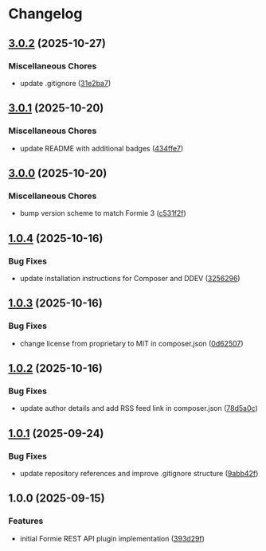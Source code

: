# Changelog

## [3.0.2](https://github.com/LindemannRock/craft-formie-rest-api/compare/v3.0.1...v3.0.2) (2025-10-27)


### Miscellaneous Chores

* update .gitignore ([31e2ba7](https://github.com/LindemannRock/craft-formie-rest-api/commit/31e2ba71da69222f32d7607f3b50c61f72474a46))

## [3.0.1](https://github.com/LindemannRock/craft-formie-rest-api/compare/v3.0.0...v3.0.1) (2025-10-20)


### Miscellaneous Chores

* update README with additional badges ([434ffe7](https://github.com/LindemannRock/craft-formie-rest-api/commit/434ffe7a09ece1c2926b12ea77ca9482e111c172))

## [3.0.0](https://github.com/LindemannRock/craft-formie-rest-api/compare/v1.0.4...v3.0.0) (2025-10-20)


### Miscellaneous Chores

* bump version scheme to match Formie 3 ([c531f2f](https://github.com/LindemannRock/craft-formie-rest-api/commit/c531f2fb4ad778f7df832db681a6e91a4fe4b68c))

## [1.0.4](https://github.com/LindemannRock/craft-formie-rest-api/compare/v1.0.3...v1.0.4) (2025-10-16)


### Bug Fixes

* update installation instructions for Composer and DDEV ([3256296](https://github.com/LindemannRock/craft-formie-rest-api/commit/32562968f738a1f03f5e5d42d97e81e60961d452))

## [1.0.3](https://github.com/LindemannRock/craft-formie-rest-api/compare/v1.0.2...v1.0.3) (2025-10-16)


### Bug Fixes

* change license from proprietary to MIT in composer.json ([0d62507](https://github.com/LindemannRock/craft-formie-rest-api/commit/0d62507f223cced4b6e4769b10dcdc8fa34374d7))

## [1.0.2](https://github.com/LindemannRock/craft-formie-rest-api/compare/v1.0.1...v1.0.2) (2025-10-16)


### Bug Fixes

* update author details and add RSS feed link in composer.json ([78d5a0c](https://github.com/LindemannRock/craft-formie-rest-api/commit/78d5a0cc74d5eab472f546cb9571d050b292d906))

## [1.0.1](https://github.com/LindemannRock/craft-formie-rest-api/compare/v1.0.0...v1.0.1) (2025-09-24)


### Bug Fixes

* update repository references and improve .gitignore structure ([9abb42f](https://github.com/LindemannRock/craft-formie-rest-api/commit/9abb42f6945a1bcda1f2a4cb5949ed3d2f27903e))

## 1.0.0 (2025-09-15)


### Features

* initial Formie REST API plugin implementation ([393d29f](https://github.com/LindemannRock/formie-rest-api/commit/393d29f3814a438c1f9447db95007e232f1a08c9))
